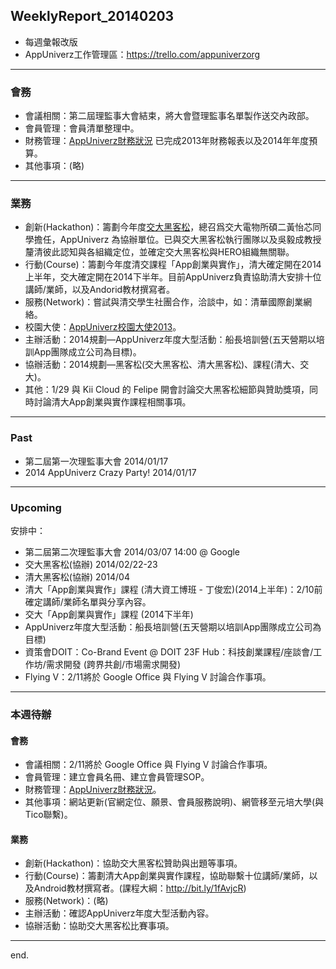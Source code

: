 ## WeeklyReport_20140203

* 每週彙報改版
* AppUniverz工作管理區：https://trello.com/appuniverzorg

----------------------------
### 會務
* 會議相關：第二屆理監事大會結束，將大會暨理監事名單製作送交內政部。
* 會員管理：會員清單整理中。
* 財務管理：[AppUniverz財務狀況](http://bit.ly/AU-Finance) 已完成2013年財務報表以及2014年年度預算。
* 其他事項：(略)

----------------------------
### 業務
* 創新(Hackathon)：籌劃今年度[交大黑客松](http://hackathon.nctu.edu.tw/)，總召爲交大電物所碩二黃怡芯同學擔任，AppUniverz 為協辦單位。已與交大黑客松執行團隊以及吳毅成教授釐清彼此認知與各組織定位，並確定交大黑客松與HERO組織無關聯。
* 行動(Course)：籌劃今年度清交課程「App創業與實作」，清大確定開在2014上半年，交大確定開在2014下半年。目前AppUniverz負責協助清大安排十位講師/業師，以及Andorid教材撰寫者。
* 服務(Network)：嘗試與清交學生社團合作，洽談中，如：清華國際創業網絡。
* 校園大使：[AppUniverz校園大使2013](https://aucampus2013.hackpad.com/)。
* 主辦活動：2014規劃—AppUniverz年度大型活動：船長培訓營(五天營期以培訓App團隊成立公司為目標)。
* 協辦活動：2014規劃—黑客松(交大黑客松、清大黑客松)、課程(清大、交大)。
* 其他：1/29 與 Kii Cloud 的 Felipe 開會討論交大黑客松細節與贊助獎項，同時討論清大App創業與實作課程相關事項。

----------------------------
### Past

* 第二屆第一次理監事大會 2014/01/17 
* 2014 AppUniverz Crazy Party! 2014/01/17 

----------------------------
### Upcoming 

安排中：

* 第二屆第二次理監事大會 2014/03/07  14:00 @ Google
* 交大黑客松(協辦) 2014/02/22-23 
* 清大黑客松(協辦) 2014/04
* 清大「App創業與實作」課程 (清大資工博班 - 丁俊宏)(2014上半年)：2/10前確定講師/業師名單與分享內容。
* 交大「App創業與實作」課程 (2014下半年)
* AppUniverz年度大型活動：船長培訓營(五天營期以培訓App團隊成立公司為目標)
* 資策會DOIT：Co-Brand Event @ DOIT 23F Hub：科技創業課程/座談會/工作坊/需求開發 (跨界共創/市場需求開發)
* Flying V：2/11將於 Google Office 與 Flying V 討論合作事項。

----------------------------
### 本週待辦

#### 會務
* 會議相關：2/11將於 Google Office 與 Flying V 討論合作事項。
* 會員管理：建立會員名冊、建立會員管理SOP。
* 財務管理：[AppUniverz財務狀況](http://bit.ly/AU-Finance)。
* 其他事項：網站更新(官網定位、願景、會員服務說明)、網管移至元培大學(與Tico聯繫)。

#### 業務
* 創新(Hackathon)：協助交大黑客松贊助與出題等事項。
* 行動(Course)：籌劃清大App創業與實作課程，協助聯繫十位講師/業師，以及Android教材撰寫者。(課程大綱：http://bit.ly/1fAvjcR)
* 服務(Network)：(略)
* 主辦活動：確認AppUniverz年度大型活動內容。
* 協辦活動：協助交大黑客松比賽事項。

----------------------------
end.
